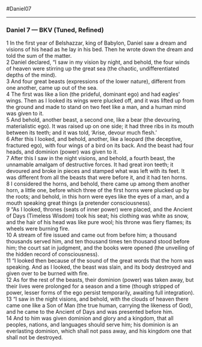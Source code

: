 #Daniel07
___


### Daniel 7 — BKV (Tuned, Refined)

1 In the first year of Belshazzar, king of Babylon, Daniel saw a dream and visions of his head as he lay in his bed. Then he wrote down the dream and told the sum of the matter.  
2 Daniel declared, “I saw in my vision by night, and behold, the four winds of heaven were stirring up the great sea (the chaotic, undifferentiated depths of the mind).  
3 And four great beasts (expressions of the lower nature), different from one another, came up out of the sea.  
4 The first was like a lion (the prideful, dominant ego) and had eagles' wings. Then as I looked its wings were plucked off, and it was lifted up from the ground and made to stand on two feet like a man, and a human mind was given to it.  
5 And behold, another beast, a second one, like a bear (the devouring, materialistic ego). It was raised up on one side; it had three ribs in its mouth between its teeth; and it was told, ‘Arise, devour much flesh.’  
6 After this I looked, and behold, another, like a leopard (the deceptive, fractured ego), with four wings of a bird on its back. And the beast had four heads, and dominion (power) was given to it.  
7 After this I saw in the night visions, and behold, a fourth beast, the unnamable amalgam of destructive forces. It had great iron teeth; it devoured and broke in pieces and stamped what was left with its feet. It was different from all the beasts that were before it, and it had ten horns.  
8 I considered the horns, and behold, there came up among them another horn, a little one, before which three of the first horns were plucked up by the roots; and behold, in this horn were eyes like the eyes of a man, and a mouth speaking great things (a pretender consciousness).  
9 “As I looked, thrones (seats of inner power) were placed, and the Ancient of Days (Timeless Wisdom) took his seat; his clothing was white as snow, and the hair of his head was like pure wool; his throne was fiery flames; its wheels were burning fire.  
10 A stream of fire issued and came out from before him; a thousand thousands served him, and ten thousand times ten thousand stood before him; the court sat in judgment, and the books were opened (the unveiling of the hidden record of consciousness).  
11 “I looked then because of the sound of the great words that the horn was speaking. And as I looked, the beast was slain, and its body destroyed and given over to be burned with fire.  
12 As for the rest of the beasts, their dominion (power) was taken away, but their lives were prolonged for a season and a time (though stripped of power, lesser forms of the ego persist temporarily, awaiting full integration).  
13 “I saw in the night visions, and behold, with the clouds of heaven there came one like a Son of Man (the true human, carrying the likeness of God), and he came to the Ancient of Days and was presented before him.  
14 And to him was given dominion and glory and a kingdom, that all peoples, nations, and languages should serve him; his dominion is an everlasting dominion, which shall not pass away, and his kingdom one that shall not be destroyed.  


